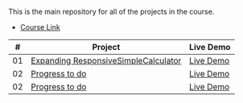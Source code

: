 
This is the main repository for all of the projects in the course.

- [Course Link](#)

| #   | Project                       | Live Demo     |
|-----|-------------------------------|---------------|
| 01  | [Expanding ResponsiveSimpleCalculator](#)         | [Live Demo](https://mahmoudkhaled122.github.io/fdfssdw/ResponsiveTodoList/) |
| 02  | [Progress to do](#)          | [Live Demo](https://mahmoudkhaled122.github.io/fdfssdw/ResponsiveTodoList//) |
| 02  | [Progress to do](#)          | [Live Demo](https://mahmoudkhaled122.github.io/fdfssdw/ResponsiveTodoList/) |
